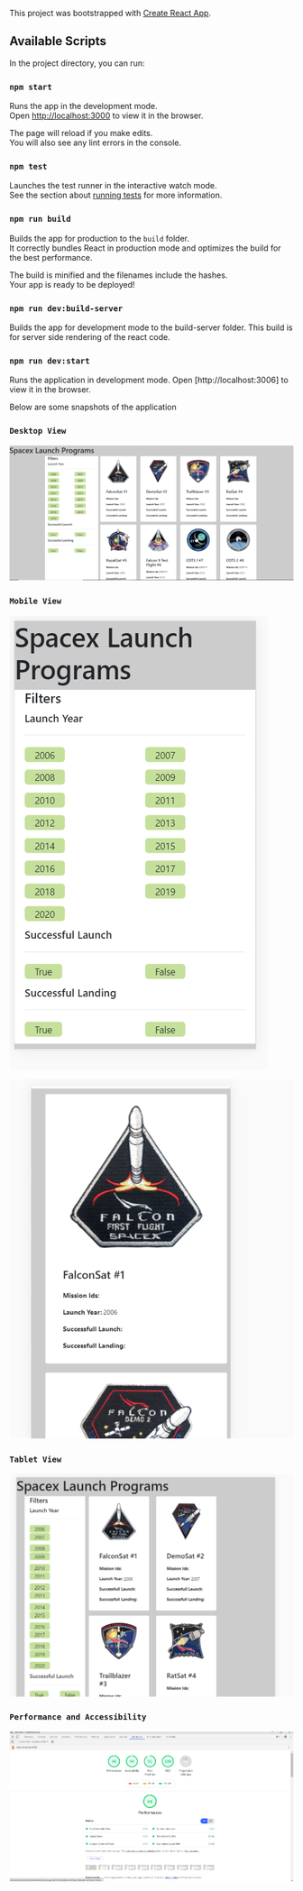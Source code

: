 This project was bootstrapped with [Create React App](https://github.com/facebook/create-react-app).

## Available Scripts

In the project directory, you can run:

### `npm start`

Runs the app in the development mode.<br />
Open [http://localhost:3000](http://localhost:3000) to view it in the browser.

The page will reload if you make edits.<br />
You will also see any lint errors in the console.

### `npm test`

Launches the test runner in the interactive watch mode.<br />
See the section about [running tests](https://facebook.github.io/create-react-app/docs/running-tests) for more information.

### `npm run build`

Builds the app for production to the `build` folder.<br />
It correctly bundles React in production mode and optimizes the build for the best performance.

The build is minified and the filenames include the hashes.<br />
Your app is ready to be deployed!

### `npm run dev:build-server`

Builds the app for development mode to the build-server folder.
This build is for server side rendering of the react code.

### `npm run dev:start`

Runs the application in development mode.
Open [http://localhost:3006] to view it in the browser.

Below are some snapshots of the application 

### `Desktop View`

![Alt text](https://github.com/MayankDargan/spacexprogram/blob/development/public/desktop.PNG?raw=true "Desktop View")

### `Mobile View`

![Alt text](https://github.com/MayankDargan/spacexprogram/blob/development/public/mobile1.PNG "Mobile View")

![Alt text](https://github.com/MayankDargan/spacexprogram/blob/development/public/mobile2.PNG?raw=true "Mobile View")

### `Tablet View`

![Alt text](https://github.com/MayankDargan/spacexprogram/blob/development/public/tablet.PNG?raw=true "Tablet View")

### `Performance and Accessibility`

![Alt text](https://github.com/MayankDargan/spacexprogram/blob/development/public/performance.PNG "Performance")
